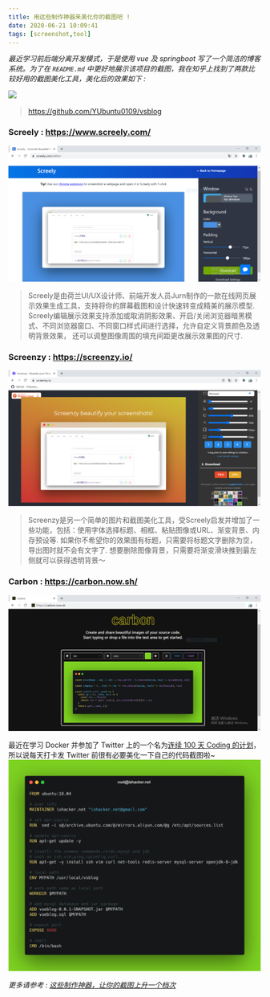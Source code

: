 ```yaml
---
title: 用这些制作神器来美化你的截图吧 !
date: 2020-06-21 10:09:41
tags: [screenshot,tool]
---
```



*最近学习前后端分离开发模式，于是使用 vue 及 springboot 写了一个简洁的博客系统。为了在 `README.md` 中更好地展示该项目的截图，我在知乎上找到了两款比较好用的截图美化工具，美化后的效果如下 :*

![ ](https://anonymous.ishacker.net/2020/06/10/about-page-image/vsblog-index-screenshot.png)
> https://github.com/YUbuntu0109/vsblog


### Screely : https://www.screely.com/

![ ](用这些制作神器来美化你的截图吧/screely.com.PNG)

> Screely是由荷兰UI/UX设计师、前端开发人员Jurn制作的一款在线网页展示效果生成工具，支持将你的屏幕截图和设计快速转变成精美的展示模型.
> Screely编辑展示效果支持添加或取消阴影效果、开启/关闭浏览器暗黑模式、不同浏览器窗口、不同窗口样式间进行选择，允许自定义背景颜色及透明背景效果，
> 还可以调整图像周围的填充间距更改展示效果图的尺寸.


### Screenzy : https://screenzy.io/

![ ](用这些制作神器来美化你的截图吧/screenzy.io.PNG)
> Screenzy是另一个简单的图片和截图美化工具，受Screely启发并增加了一些功能，包括：使用字体选择标题、相框、粘贴图像或URL、渐变背景、内存预设等.
> 如果你不希望你的效果图有标题，只需要将标题文字删除为空，导出图时就不会有文字了. 想要删除图像背景，只需要将渐变滑块推到最左侧就可以获得透明背景～


### Carbon : https://carbon.now.sh/

![ ](用这些制作神器来美化你的截图吧/carbon.now.sh.PNG)

最近在学习 Docker 并参加了 Twitter 上的一个名为[连续 100 天 Coding 的计划](https://twitter.com/ishacker_net/status/1276399672391659520?s=20)，所以说每天打卡发 Twitter 前很有必要美化一下自己的代码截图啦~
![ ](用这些制作神器来美化你的截图吧/dockerfile-about-vsblog_made-by-carbon.png)



*更多请参考 : [这些制作神器，让你的截图上升一个档次](https://zhuanlan.zhihu.com/p/76874920)*
